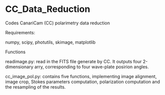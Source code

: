 # CC_Data_Reduction

Codes CanariCam (CC) polarimetry data reduction 

Requirements:

numpy, scipy, photutils, skimage, matplotlib

Functions

readimage.py: read in the FITS file generate by CC. It outputs four 2-dimensionary arry, corresponding to four wave-plate posirion angles.

cc_image_pol.py: contains five functions, implementing image alignment, image crop, Stokes parameters computation, polarization computation and the resampling of the results. 


